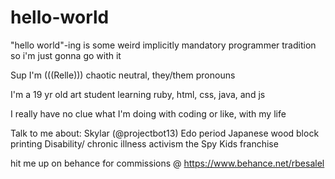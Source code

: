 # hello-world

"hello world"-ing is some weird implicitly mandatory programmer tradition so i'm just gonna go with it

Sup I'm (((Relle))) 
chaotic neutral, they/them pronouns 

I'm a 19 yr old art student learning ruby, html, css, java, and js 

I really have no clue what I'm doing with coding or like, with my life

Talk to me about:
  Skylar (@projectbot13)
  Edo period Japanese wood block printing
  Disability/ chronic illness activism
  the Spy Kids franchise
  
  hit me up on behance for commissions @ https://www.behance.net/rbesalel
